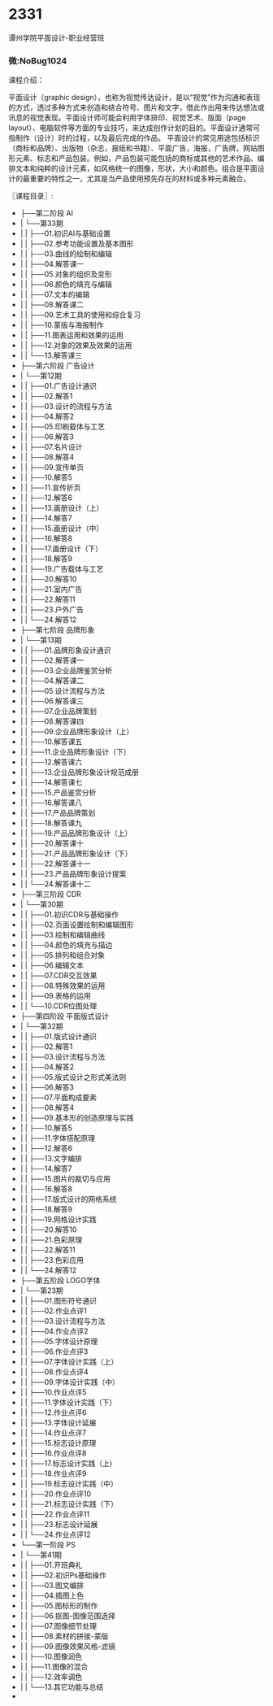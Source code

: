 # 2331
谭州学院平面设计-职业经营班
### 微:NoBug1024 


课程介绍：

平面设计（graphic design），也称为视觉传达设计，是以“视觉”作为沟通和表现的方式，透过多种方式来创造和结合符号、图片和文字，借此作出用来传达想法或讯息的视觉表现。平面设计师可能会利用字体排印、视觉艺术、版面（page layout）、电脑软件等方面的专业技巧，来达成创作计划的目的。平面设计通常可指制作（设计）时的过程，以及最后完成的作品。
平面设计的常见用途包括标识（商标和品牌）、出版物（杂志，报纸和书籍）、平面广告，海报，广告牌，网站图形元素、标志和产品包装。例如，产品包装可能包括的商标或其他的艺术作品、编排文本和纯粹的设计元素，如风格统一的图像，形状，大小和颜色。组合是平面设计的最重要的特性之一，尤其是当产品使用预先存在的材料或多种元素融合。

〖课程目录〗:

- ├──第二阶段 AI  
- |   └──第33期  
- |   |   ├──01.初识AI与基础设置  
- |   |   ├──02.参考功能设置及基本图形  
- |   |   ├──03.曲线的绘制和编辑  
- |   |   ├──04.解答课一  
- |   |   ├──05.对象的组织及变形  
- |   |   ├──06.颜色的填充与编辑  
- |   |   ├──07.文本的编辑  
- |   |   ├──08.解答课二  
- |   |   ├──09.艺术工具的使用和综合复习  
- |   |   ├──10.蒙版与海报制作  
- |   |   ├──11.图表运用和效果的运用  
- |   |   ├──12.对象的效果及效果的运用  
- |   |   └──13.解答课三  
- ├──第六阶段 广告设计  
- |   └──第12期  
- |   |   ├──01.广告设计通识  
- |   |   ├──02.解答1  
- |   |   ├──03.设计的流程与方法  
- |   |   ├──04.解答2  
- |   |   ├──05.印刷载体与工艺  
- |   |   ├──06.解答3  
- |   |   ├──07.名片设计  
- |   |   ├──08.解答4  
- |   |   ├──09.宣传单页  
- |   |   ├──10.解答5  
- |   |   ├──11.宣传折页  
- |   |   ├──12.解答6  
- |   |   ├──13.画册设计（上）  
- |   |   ├──14.解答7  
- |   |   ├──15.画册设计（中）  
- |   |   ├──16.解答8  
- |   |   ├──17.画册设计（下）  
- |   |   ├──18.解答9  
- |   |   ├──19.广告载体与工艺  
- |   |   ├──20.解答10  
- |   |   ├──21.室内广告  
- |   |   ├──22.解答11  
- |   |   ├──23.户外广告  
- |   |   └──24.解答12  
- ├──第七阶段 品牌形象  
- |   └──第13期  
- |   |   ├──01.品牌形象设计通识  
- |   |   ├──02.解答课一  
- |   |   ├──03.企业品牌鉴赏分析  
- |   |   ├──04.解答课二  
- |   |   ├──05.设计流程与方法  
- |   |   ├──06.解答课三  
- |   |   ├──07.企业品牌策划  
- |   |   ├──08.解答课四  
- |   |   ├──09.企业品牌形象设计（上）  
- |   |   ├──10.解答课五  
- |   |   ├──11.企业品牌形象设计（下）  
- |   |   ├──12.解答课六  
- |   |   ├──13.企业品牌形象设计规范成册  
- |   |   ├──14.解答课七  
- |   |   ├──15.产品鉴赏分析  
- |   |   ├──16.解答课八  
- |   |   ├──17.产品品牌策划  
- |   |   ├──18.解答课九  
- |   |   ├──19.产品品牌形象设计（上）  
- |   |   ├──20.解答课十  
- |   |   ├──21.产品品牌形象设计（下）  
- |   |   ├──22.解答课十一  
- |   |   ├──23.产品品牌形象设计提案  
- |   |   └──24.解答课十二  
- ├──第三阶段 CDR  
- |   └──第30期  
- |   |   ├──01.初识CDR与基础操作  
- |   |   ├──02.页面设置绘制和编辑图形  
- |   |   ├──03.绘制和编辑曲线  
- |   |   ├──04.颜色的填充与描边  
- |   |   ├──05.排列和组合对象  
- |   |   ├──06.编辑文本  
- |   |   ├──07.CDR交互效果  
- |   |   ├──08.特殊效果的运用  
- |   |   ├──09.表格的运用  
- |   |   └──10.CDR位图处理  
- ├──第四阶段 平面版式设计  
- |   └──第32期  
- |   |   ├──01.版式设计通识  
- |   |   ├──02.解答1  
- |   |   ├──03.设计流程与方法  
- |   |   ├──04.解答2  
- |   |   ├──05.版式设计之形式美法则  
- |   |   ├──06.解答3  
- |   |   ├──07.平面构成要素  
- |   |   ├──08.解答4  
- |   |   ├──09.基本形的创造原理与实践  
- |   |   ├──10.解答5  
- |   |   ├──11.字体搭配原理  
- |   |   ├──12.解答6  
- |   |   ├──13.文字编排  
- |   |   ├──14.解答7  
- |   |   ├──15.图片的裁切与应用  
- |   |   ├──16.解答8  
- |   |   ├──17.版式设计的网格系统  
- |   |   ├──18.解答9  
- |   |   ├──19.网格设计实践  
- |   |   ├──20.解答10  
- |   |   ├──21.色彩原理  
- |   |   ├──22.解答11  
- |   |   ├──23.色彩应用  
- |   |   └──24.解答12  
- ├──第五阶段 LOGO字体  
- |   └──第23期  
- |   |   ├──01.图形符号通识  
- |   |   ├──02.作业点评1  
- |   |   ├──03.设计流程与方法  
- |   |   ├──04.作业点评2  
- |   |   ├──05.字体设计原理  
- |   |   ├──06.作业点评3  
- |   |   ├──07.字体设计实践（上）  
- |   |   ├──08.作业点评4  
- |   |   ├──09.字体设计实践（中）  
- |   |   ├──10.作业点评5  
- |   |   ├──11.字体设计实践（下）  
- |   |   ├──12.作业点评6  
- |   |   ├──13.字体设计延展  
- |   |   ├──14.作业点评7  
- |   |   ├──15.标志设计原理  
- |   |   ├──16.作业点评8  
- |   |   ├──17.标志设计实践（上）  
- |   |   ├──18.作业点评9  
- |   |   ├──19.标志设计实践（中）  
- |   |   ├──20.作业点评10  
- |   |   ├──21.标志设计实践（下）  
- |   |   ├──22.作业点评11  
- |   |   ├──23.标志设计延展  
- |   |   └──24.作业点评12  
- └──第一阶段 PS  
- |   └──第41期  
- |   |   ├──01.开班典礼  
- |   |   ├──02.初识Ps基础操作  
- |   |   ├──03.图文编排  
- |   |   ├──04.插图上色  
- |   |   ├──05.图标形的制作  
- |   |   ├──06.抠图-图像范围选择  
- |   |   ├──07.图像细节处理  
- |   |   ├──08.素材的拼接-蒙版  
- |   |   ├──09.图像效果风格-滤镜  
- |   |   ├──10.图像润色  
- |   |   ├──11.图像的混合  
- |   |   ├──12.效率调色  
- |   |   └──13.其它功能与总结  
- 

